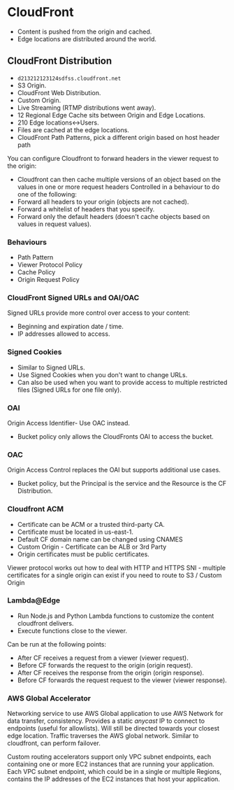 # CloudFront

- Content is pushed from the origin and cached.
- Edge locations are distributed around the world.

## CloudFront Distribution
- ````d213212123124sdfss.cloudfront.net```` 
- S3 Origin.
- CloudFront Web Distribution. 
- Custom Origin.
- Live Streaming (RTMP distributions went away).
- 12 Regional Edge Cache sits between Origin and Edge Locations.
- 210 Edge locations<->Users.
- Files are cached at the edge locations.
- CloudFront Path Patterns, pick a different origin based on host header path

You can configure Cloudfront to forward headers in the viewer request to the origin:
- Cloudfront can then cache multiple versions of an object based on the values in one or more request headers
Controlled in a behaviour to do one of the following:
- Forward all headers to your origin (objects are not cached).
- Forward a whitelist of headers that you specify.
- Forward only the default headers (doesn't cache objects based on values in request values).

### Behaviours

- Path Pattern
- Viewer Protocol Policy
- Cache Policy
- Origin Request Policy

### CloudFront Signed URLs and OAI/OAC

Signed URLs provide more control over access to your content:
- Beginning and expiration date / time.
- IP addresses allowed to access.

### Signed Cookies

- Similar to Signed URLs.
- Use Signed Cookies when you don't want to change URLs.
- Can also be used when you want to provide access to multiple restricted files (Signed URLs for one file only).

### OAI

Origin Access Identifier- Use OAC instead.

- Bucket policy only allows the CloudFronts OAI to access the bucket.

### OAC

Origin Access Control replaces the OAI but supports additional use cases.

- Bucket policy, but the Principal is the service and the Resource is the CF Distribution.

### Cloudfront ACM

- Certificate can be ACM or a trusted third-party CA.
- Certificate must be located in us-east-1.
- Default CF domain name can be changed using CNAMES
- Custom Origin - Certificate can be ALB or 3rd Party
- Origin certificates must be public certificates.

Viewer protocol works out how to deal with HTTP and HTTPS
SNI - multiple certificates for a single origin can exist if you need to route to S3 / Custom Origin

### Lambda@Edge

- Run Node.js and Python Lambda functions to customize the content cloudfront delivers.
- Execute functions close to the viewer.

Can be run at the following points:

- After CF receives a request from a viewer (viewer request).
- Before CF forwards the request to the origin (origin request).
- After CF receives the response from the origin (origin response).
- Before CF forwards the request request to the viewer (viewer response).

### AWS Global Accelerator

Networking service to use AWS Global application to use AWS Network for data transfer, consistency.
Provides a static *anycast* IP to connect to endpoints (useful for allowlists). Will still be directed towards your closest edge location.
Traffic traverses the AWS global network.
Similar to cloudfront, can perform failover.

Custom routing accelerators support only VPC subnet endpoints, each containing one or more EC2 instances that are running your application. Each VPC subnet endpoint, which could be in a single or multiple Regions, contains the IP addresses of the EC2 instances that host your application. 
